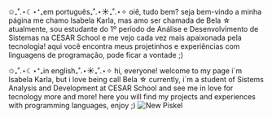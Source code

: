 ✩₊˚.⋆☾⋆⁺₊em português₊˚.⋆☀︎₊˚.⋆✧
 oiê, tudo bem? seja bem-vindo a minha página
 me chamo Isabela Karla, mas amo ser chamada de Bela ☆
 atualmente, sou estudante do 1º período de Análise e Desenvolvimento de Sistemas na CESAR School e me vejo cada vez mais apaixonada pela tecnologia!
 aqui você encontra meus projetinhos e experiências com linguagens de programação, pode ficar a vontade ;)

✩₊˚.⋆☾⋆⁺₊in english₊˚.⋆☀︎₊˚.⋆✧
hi, everyone! welcome to my page 
i´m Isabela Karla, but i love being call Bela ☆
currently, i´m a student of Sistems Analysis and Development at CESAR School and see me in love for tecnology more and more!
here you will find my projects and experiences with programming languages, enjoy ;) ![New Piskel](https://github.com/isabelakarla/isabelakarla/assets/164069423/dea06296-5b53-4da9-b65c-65c349abba1e)
